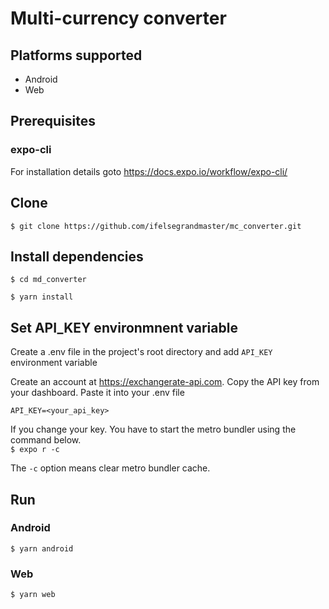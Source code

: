 # Multi-currency converter

## Platforms supported
- Android
- Web

## Prerequisites

### expo-cli

For installation details goto https://docs.expo.io/workflow/expo-cli/

## Clone

`$ git clone https://github.com/ifelsegrandmaster/mc_converter.git`

## Install dependencies

`$ cd md_converter`

`$ yarn install`

## Set API_KEY environmnent variable

Create a .env file in the project's root directory and add `API_KEY` environment variable

Create an account at https://exchangerate-api.com. Copy the API key from your dashboard. Paste it into your .env file

`API_KEY=<your_api_key>`

If you change your key. You have to start the metro bundler using the command below.  
`$ expo r -c` 

The `-c` option means clear metro bundler cache.

## Run
###  Android
`$ yarn android `
### Web 
`$ yarn web `



